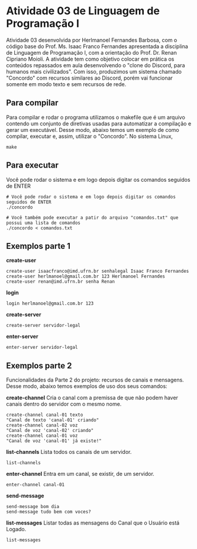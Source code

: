 # Atividade 03 de Linguagem de Programação I
Atividade 03 desenvolvida por Herlmanoel Fernandes Barbosa, com o código base do Prof. Ms. Isaac Franco Fernandes apresentada a disciplina de Linguagem de Programação I, com a orientação do Prof. Dr. Renan Cipriano Moioli. A atividade tem como objetivo colocar em prática os conteúdos repassados em aula desenvolvendo o "clone do Discord, para humanos mais civilizados". Com isso, produzimos um sistema chamado "Concordo" com recursos similares ao Discord, porém vai funcionar somente em modo texto e sem recursos de rede.

## Para compilar
Para compilar e rodar o programa utilizamos o makefile que é um arquivo contendo um conjunto de diretivas usadas para automatizar a compilação e gerar um executável. Desse modo, abaixo temos um exemplo de como compilar, executar e, assim, utilizar o "Concordo". No sistema Linux,

  

```console
make
```

  
## Para executar

Você pode rodar o sistema e em logo depois digitar os comandos seguidos de ENTER

```console
# Você pode rodar o sistema e em logo depois digitar os comandos seguidos de ENTER
./concordo

# Você também pode executar a patir do arquivo "comandos.txt" que possui uma lista de comandos
./concordo < comandos.txt
```

## Exemplos parte 1
**create-user**
```console
create-user isaacfranco@imd.ufrn.br senhalegal Isaac Franco Fernandes
create-user herlmanoel@gmail.com.br 123 Herlmanoel Fernandes
create-user renan@imd.ufrn.br senha Renan
```

**login**
```console
login herlmanoel@gmail.com.br 123
```

**create-server**
```console
create-server servidor-legal
```

**enter-server**
```console
enter-server servidor-legal
```

## Exemplos parte 2
Funcionalidades da Parte 2 do projeto: recursos de
canais e mensagens. Desse modo, abaixo temos exemplos de uso dos seus comandos:

**create-channel**
Cria o canal com a premissa de que não podem haver canais dentro do servidor com o mesmo nome.
```console
create-channel canal-01 texto
"Canal de texto 'canal-01' criando"
create-channel canal-02 voz
"Canal de voz 'canal-02' criando"
create-channel canal-01 voz
"Canal de voz 'canal-01' já existe!"
```

**list-channels**
Lista todos os canais de um servidor.
```console
list-channels
```

**enter-channel**
Entra em um canal, se existir, de um servidor.
```console
enter-channel canal-01
```

**send-message**
```console
send-message bom dia
send-message tudo bem com voces?
```

**list-messages**
Listar todas as mensagens do Canal que o Usuário está Logado.
```console
list-messages
```